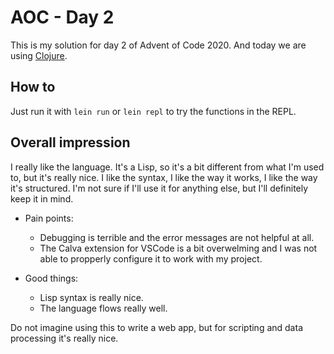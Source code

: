 # AOC - Day 2

This is my solution for day 2 of Advent of Code 2020. And today we are using [Clojure](https://clojure.org/).

## How to

Just run it with `lein run` or `lein repl` to try the functions in the REPL.

## Overall impression

I really like the language. It's a Lisp, so it's a bit different from what I'm used to, but it's really nice. I like the syntax, I like the way it works, I like the way it's structured. I'm not sure if I'll use it for anything else, but I'll definitely keep it in mind.

- Pain points:

  - Debugging is terrible and the error messages are not helpful at all.
  - The Calva extension for VSCode is a bit overwelming and I was not able to propperly configure it to work with my project.

- Good things:
  - Lisp syntax is really nice.
  - The language flows really well.

Do not imagine using this to write a web app, but for scripting and data processing it's really nice.
